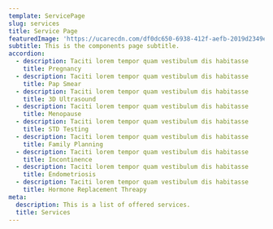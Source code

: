 ```yaml
---
template: ServicePage
slug: services
title: Service Page
featuredImage: 'https://ucarecdn.com/df0dc650-6938-412f-aefb-2019d2349e13/'
subtitle: This is the components page subtitle.
accordion:
  - description: Taciti lorem tempor quam vestibulum dis habitasse
    title: Pregnancy
  - description: Taciti lorem tempor quam vestibulum dis habitasse
    title: Pap Smear
  - description: Taciti lorem tempor quam vestibulum dis habitasse
    title: 3D Ultrasound
  - description: Taciti lorem tempor quam vestibulum dis habitasse
    title: Menopause
  - description: Taciti lorem tempor quam vestibulum dis habitasse
    title: STD Testing
  - description: Taciti lorem tempor quam vestibulum dis habitasse
    title: Family Planning
  - description: Taciti lorem tempor quam vestibulum dis habitasse
    title: Incontinence
  - description: Taciti lorem tempor quam vestibulum dis habitasse
    title: Endometriosis
  - description: Taciti lorem tempor quam vestibulum dis habitasse
    title: Hormone Replacement Threapy
meta:
  description: This is a list of offered services.
  title: Services
---
```

